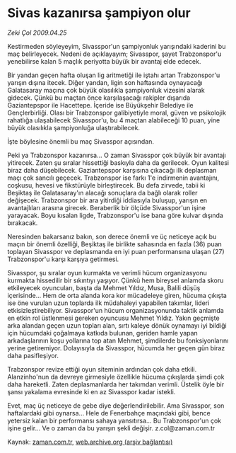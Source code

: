 # Sivas kazanırsa şampiyon olur

*Zeki Çol 2009.04.25*

<tr><td class="metin" colspan="2" style="padding-top: 20px; padding-left: 5px; padding-right: 10px;">Kestirmeden söyleyeyim, Sivasspor'un şampiyonluk yarışındaki kaderini bu maç belirleyecek. Nedeni de açıklayayım; Sivasspor, şayet Trabzonspor'u yenebilirse kalan 5 maçlık periyotta büyük bir avantaj elde edecek.</td></tr><tr><td class="metin" colspan="2" style="padding-top: 20px; padding-left: 5px; padding-right: 10px;"><p> Bir yandan geçen hafta oluşan lig aritmetiği ile iştahı artan Trabzonspor'u yarışın dışına itecek. Diğer yandan, ligin son haftasında oynayacağı Galatasaray maçına çok büyük olasılıkla şampiyonluk vizesini alarak gidecek. Çünkü bu maçtan önce karşılaşacağı rakipler dışarıda Gaziantepspor ile Hacettepe. İçeride ise Büyükşehir Belediye ile Gençlerbirliği. Olası bir Trabzonspor galibiyetiyle moral, güven ve psikolojik rahatlığa ulaşabilecek Sivasspor'u, bu 4 maçtan alabileceği 10 puan, yine büyük olasılıkla şampiyonluğa ulaştırabilecek. 
<p> İşte böylesine önemli bu maç Sivasspor açısından.
<p> Peki ya Trabzonspor kazanırsa... O zaman Sivasspor çok büyük bir avantajı yitirecek. Zaten şu sıralar hissettiği baskıyla daha da gerilecek. Oyun kalitesi biraz daha düşebilecek. Gaziantepspor karşısına çıkacağı ilk deplasman maçı çok sancılı geçecek. Trabzonspor ise farkı 1'e indirmenin avantajını, coşkusu, hevesi ve fikstürüyle birleştirecek. Bu defa zirvede, tabii ki Beşiktaş ile Galatasaray'ın alacağı sonuçlara da bağlı olarak roller değişecek. Trabzonspor bir ara yitirdiği iddiasıyla buluşup, yarışın en avantajlıları arasına girecek. Beraberlik bir ölçüde Sivasspor'un işine yarayacak. Boyu kısalan ligde, Trabzonspor'u ise bana göre kulvar dışında bırakacak.
<p> Neresinden bakarsanız bakın, son derece önemli ve üç neticeye açık bu maçın bir önemli özelliği, Beşiktaş ile birlikte sahasında en fazla (36) puan toplayan Sivasspor ve deplasmanda en iyi puan performansına ulaşan (27) Trabzonspor'u karşı karşıya getirmesi.
<p> Sivasspor, şu sıralar oyun kurmakta ve verimli hücum organizasyonu kurmakta hissedilir bir sıkıntıyı yaşıyor. Çünkü hem bireysel anlamda skoru etkileyecek oyuncuları, başta da Mehmet Yıldız, Musa, Balili düşüş içerisinde... Hem de orta alanda kora kor mücadeleye giren, hücuma çıkışta ise öne vurulan uzun toplarda ilk müdahaleyi yapabilen takımlar, lideri etkisizleştirebiliyor. Sivasspor'un hücum organizasyonunda taktik anlamda en etkin rol üstlenmesi gereken oyuncusu Mehmet Yıldız. Yakın geçmişte arka alandan geçen uzun topları alan, sırtı kaleye dönük oynamayı iyi bildiği için hücumdaki çoğalmaya katkıda bulunan, geriden hamle yapan arkadaşlarının koşu yollarına top atan Mehmet, şimdilerde bu fonksiyonlarını yerine getiremiyor. Dolayısıyla da Sivasspor, hücumda her geçen gün biraz daha pasifleşiyor.
<p> Trabzonspor revize ettiği oyun siteminin ardından çok daha etkili. Alanzinho'nun da devreye girmesiyle özellikle hücuma çıkışlarda şimdi çok daha hareketli. Zaten deplasmanlarda her takımdan verimli. Üstelik öyle bir şansı yakalama evresinde ki en az Sivasspor kadar istekli.
<p> Evet, maç üç neticeye de gebe diye değerlendirilebilir. Ama Sivasspor, son haftalardaki gibi oynarsa... Hele de Fenerbahçe maçındaki gibi, bence yetersiz kalan bir performansı sahaya yansıtırsa... Bu Trabzonspor'un çok işine gelir... Ve o zaman da bu yarışın şekli değişir. z.col@zaman.com.tr<br/></p></p></p></p></p></p></p></td></tr>

Kaynak: [zaman.com.tr](http://zaman.com.tr/yazar.do?yazino=841404), [web.archive.org (arşiv bağlantısı)](http://web.archive.org/web/20090428065509/http://www.zaman.com.tr:80/yazar.do?yazino=841404)
